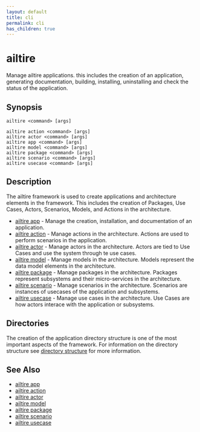 ```yaml
---
layout: default
title: cli
permalink: cli
has_children: true
---
```

# ailtire

Manage ailtire applications. this includes the creation of an application, generating documentation, building,
installing, uninstalling and check the status of the application.

## Synopsis

```shell
ailtire <command> [args]

ailtire action <command> [args]
ailtire actor <command> [args]
ailtire app <command> [args]
ailtire model <command> [args]
ailtire package <command> [args]
ailtire scenario <command> [args]
ailtire usecase <command> [args]
```

## Description

The ailtire framework is used to create applications and architecture elements in the framework. This includes
the creation of Packages, Use Cases, Actors, Scenarios, Models, and Actions in the architecture.

* [ailtire app](cli-app) - Manage the creation, installation, and documentation of an application.
* [ailtire action](cli-action) - Manage actions in the architecture. Actions are used to perform scenarios in the application. 
* [ailtire actor](cli-actor) - Manage actors in the architecture. Actors are tied to Use Cases and use the system through te use cases.
* [ailtire model](cli-model) - Manage models in the architecture. Models represent the data model elements in the architecture.
* [ailtire package](cli-package) - Manage packages in the architecture. Packages represent subsystems and their micro-services in the architecture.
* [ailtire scenario](cli-scenario) - Manage scenarios in the architecture. Scenarios are instances of usecases of the application and subsystems.
* [ailtire usecase](cli-usecase) - Manage use cases in the architecture. Use Cases are how actors interace with the application or subsystems.

## Directories

The creation of the application directory structure is one of the most important aspects of the framework. For
information on the directory structure see [directory structure](directory) for more information.

## See Also

* [ailtire app](cli-app)
* [ailtire action](cli-action)
* [ailtire actor](cli-actor)
* [ailtire model](cli-model)
* [ailtire package](cli-package)
* [ailtire scenario](cli-scenario)
* [ailtire usecase](cli-usecase)
